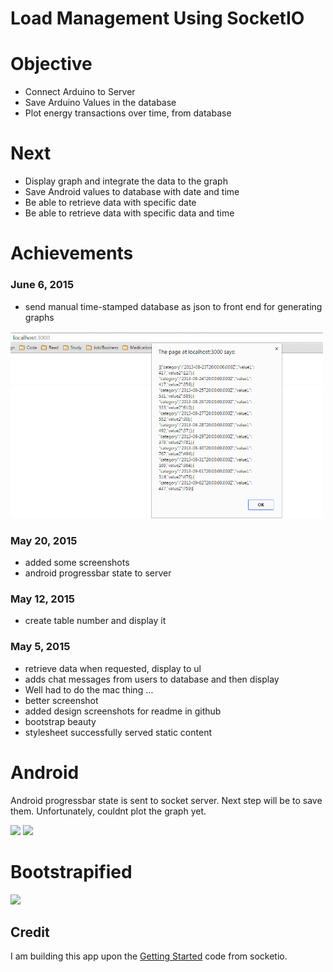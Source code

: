 # Load Management Using SocketIO

# Objective
- Connect Arduino to Server
- Save Arduino Values in the database
- Plot energy transactions over time, from database
 

# Next
- Display graph and integrate the data to the graph
- Save Android values to database with date and time
- Be able to retrieve data with specific date
- Be able to retrieve data with specific data and time


# Achievements
### June 6, 2015
 - send manual time-stamped database as json to front end for generating graphs
<img src="https://github.com/sifatsultan/js-socketio-loadmanagement/blob/master/design/6jun2.png?raw=true" width="500px"> 

### May 20, 2015

- added some screenshots
- android progressbar state to server

### May 12, 2015

- create table number and display it

### May 5, 2015

- retrieve data when requested, display to ul
- adds chat messages from users to database and then display
- Well had to do the mac thing …
- better screenshot
- added design screenshots for readme in github
- bootstrap beauty
- stylesheet successfully served static content

# Android 
Android progressbar state is sent to socket server. Next step will be to save them. Unfortunately, couldnt plot the graph yet.

<img width="200pt" src="https://github.com/sifatsultan/socketio-loadmanagement/blob/master/design/3.png" />
<img widht="200pt" src="https://github.com/sifatsultan/socketio-loadmanagement/blob/master/design/4.png" />

# Bootstrapified
<img src="https://github.com/sifatsultan/socketio-loadmanagement/blob/branch/design/2.jpg" />


## Credit
I am building this app upon the  [Getting Started](http://socket.io/get-started/chat/) code from socketio.
